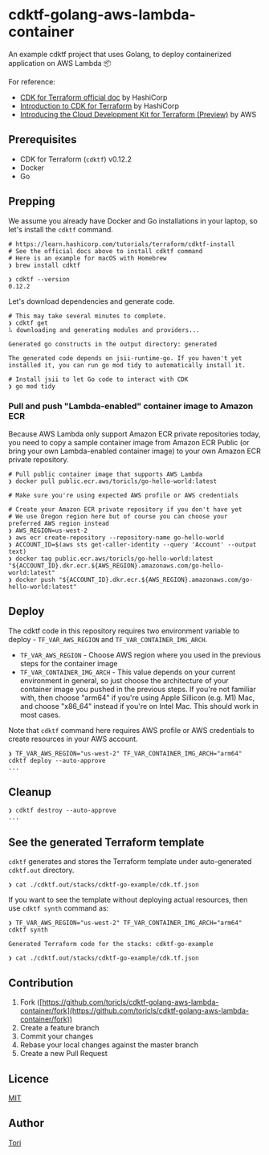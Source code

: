 # cdktf-golang-aws-lambda-container

An example cdktf project that uses Golang, to deploy containerized application on AWS Lambda 📦

For reference:
- [CDK for Terraform official doc](https://www.terraform.io/cdktf) by HashiCorp
- [Introduction to CDK for Terraform](https://learn.hashicorp.com/tutorials/terraform/cdktf) by HashiCorp
- [Introducing the Cloud Development Kit for Terraform (Preview)](https://aws.amazon.com/blogs/developer/introducing-the-cloud-development-kit-for-terraform-preview/) by AWS

## Prerequisites

- CDK for Terraform (`cdktf`) v0.12.2
- Docker
- Go

## Prepping

We assume you already have Docker and Go installations in your laptop, so let's install the `cdktf` command.

```shell
# https://learn.hashicorp.com/tutorials/terraform/cdktf-install
# See the official docs above to install cdktf command
# Here is an example for macOS with Homebrew
❯ brew install cdktf

❯ cdktf --version
0.12.2
```

Let's download dependencies and generate code.

```shell
# This may take several minutes to complete.
❯ cdktf get
⠧ downloading and generating modules and providers...

Generated go constructs in the output directory: generated

The generated code depends on jsii-runtime-go. If you haven't yet installed it, you can run go mod tidy to automatically install it.

# Install jsii to let Go code to interact with CDK
❯ go mod tidy
```

### Pull and push "Lambda-enabled" container image to Amazon ECR

Because AWS Lambda only support Amazon ECR private repositories today, you need to copy a sample container image from Amazon ECR Public (or bring your own Lambda-enabled container image) to your own Amazon ECR private repository.

```shell
# Pull public container image that supports AWS Lambda
❯ docker pull public.ecr.aws/toricls/go-hello-world:latest

# Make sure you're using expected AWS profile or AWS credentials

# Create your Amazon ECR private repository if you don't have yet
# We use Oregon region here but of course you can choose your preferred AWS region instead
❯ AWS_REGION=us-west-2
❯ aws ecr create-repository --repository-name go-hello-world
❯ ACCOUNT_ID=$(aws sts get-caller-identity --query 'Account' --output text)
❯ docker tag public.ecr.aws/toricls/go-hello-world:latest "${ACCOUNT_ID}.dkr.ecr.${AWS_REGION}.amazonaws.com/go-hello-world:latest"
❯ docker push "${ACCOUNT_ID}.dkr.ecr.${AWS_REGION}.amazonaws.com/go-hello-world:latest"
```

## Deploy

The cdktf code in this repository requires two environment variable to deploy - `TF_VAR_AWS_REGION` and `TF_VAR_CONTAINER_IMG_ARCH`.

- `TF_VAR_AWS_REGION` - Choose AWS region where you used in the previous steps for the container image
- `TF_VAR_CONTAINER_IMG_ARCH` - This value depends on your current environment in general, so just choose the architecture of your container image you pushed in the previous steps. If you're not familiar with, then choose "arm64" if you're using Apple Sillicon (e.g. M1) Mac, and choose "x86_64" instead if you're on Intel Mac. This should work in most cases.

Note that `cdktf` command here requires AWS profile or AWS credentials to create resources in your AWS account.

```shell
❯ TF_VAR_AWS_REGION="us-west-2" TF_VAR_CONTAINER_IMG_ARCH="arm64" cdktf deploy --auto-approve
...
```

## Cleanup

```shell
❯ cdktf destroy --auto-approve
...
```

## See the generated Terraform template

`cdktf` generates and stores the Terraform template under auto-generated `cdktf.out` directory.

```shell
❯ cat ./cdktf.out/stacks/cdktf-go-example/cdk.tf.json
```

If you want to see the template without deploying actual resources, then use `cdktf synth` command as:

```shell
❯ TF_VAR_AWS_REGION="us-west-2" TF_VAR_CONTAINER_IMG_ARCH="arm64" cdktf synth

Generated Terraform code for the stacks: cdktf-go-example

❯ cat ./cdktf.out/stacks/cdktf-go-example/cdk.tf.json
```

## Contribution

1. Fork ([https://github.com/toricls/cdktf-golang-aws-lambda-container/fork](https://github.com/toricls/cdktf-golang-aws-lambda-container/fork))
1. Create a feature branch
1. Commit your changes
1. Rebase your local changes against the master branch
1. Create a new Pull Request

## Licence

[MIT](LICENSE)

## Author

[Tori](https://github.com/toricls)
